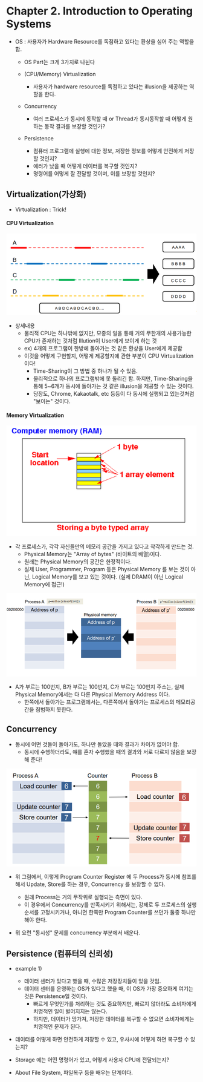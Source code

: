 # Chapter 2. Introduction to Operating Systems

+ OS : 사용자가 Hardware Resource를 독점하고 있다는 환상을 심어 주는 역할을 함. 
  - OS Part는 크게 3가지로 나뉜다
  - (CPU/Memory) Virtualization 
    - 사용자가 hardware resource를 독점하고 있다는 illusion을 제공하는 역할을 한다. 
    
  - Concurrency
    - 여러 프로세스가 동시에 동작할 때 or Thread가 동시동작할 때 어떻게 원하는 동작 결과를 보장할 것인가?
    
  - Persistence 
    - 컴퓨터 프로그램에 실행에 대한 정보, 저장한 정보를 어떻게 안전하게 저장할 것인지?
    - 에러가 났을 때 어떻게 데이터를 복구할 것인지?
    - 명령어를 어떻게 잘 전달할 것이며, 이를 보장할 것인지?
      
## Virtualization(가상화)

+ Virtualization : Trick!

#### CPU Virtualization 

<img src="image/Ch2_2.png"/>

+ 상세내용
  - 물리적 CPU는 하나밖에 없지만, 모종의 일을 통해 거의 무한개의 사용가능한 CPU가 존재하는 것처럼 Illution이 User에게 보이게 하는 것
  - ex) 4개의 프로그램이 한방에 돌아가는 것 같은 환상을 User에게 제공함
  - 이것을 어떻게 구현할지, 어떻게 제공할지에 관한 부분이 CPU Virtualization이다!
    - Time-Sharing이 그 방법 중 하나가 될 수 있음. 
    - 물리적으로 하나의 프로그램밖에 못 돌리긴 함. 하지만, Time-Sharing을 통해 5~6개가 동시에 돌아가는 것 같은 illusion을 제공할 수 있는 것이다. 
    - 당장도, Chrome, Kakaotalk, etc 등등이 다 동시에 실행되고 있는것처럼 "보이는" 것이다. 


#### Memory Virtualization

<img src="image/Ch2_1.png"/>

+ 각 프로세스가, 각각 자신들만의 메모리 공간을 가지고 있다고 착각하게 만드는 것. 
  - Physical Memory는 "Array of bytes" (바이트의 배열)이다.
  - 원래는 Physical Memory의 공간은 한정적이다. 
  - 실제 User, Programmer, Program 등은 Physical Memory 를 보는 것이 아닌, Logical Memory를 보고 있는 것이다. (실제 DRAM이 아닌 Logical Memory에 접근!)

<img src="image/Ch2_3.png"/>

+ A가 부르는 100번지, B가 부르는 100번지, C가 부르는 100번지 주소는, 실제 Physical Memory에서는 다 다른 Physical Memory Address 이다.
  - 한쪽에서 돌아가는 프로그램에서는, 다른쪽에서 돌아가는 프로세스의 메모리공간을 침범하지 못한다. 
    
## Concurrency 

+ 동시에 어떤 것들이 돌아가도, 하나만 돌았을 때와 결과가 차이가 없어야 함. 
  - 동시에 수행하더라도, 얘를 혼자 수행했을 때의 결과와 서로 다르지 않음을 보장해 준다!

<img src="image/Ch2_4.png"/>

+ 위 그림에서, 이렇게 Program Counter Register 에 두 Process가 동시에 참조를 해서 Update, Store를 하는 경우, Concurrency 를 보장할 수 없다. 
  - 원래 Process는 거의 무작위로 실행되는 측면이 있다. 
  - 이 경우에서 Concurrency를 만족시키기 위해서는, 강제로 두 프로세스의 실행 순서를 고정시키거나, 아니면 한쪽만 Program Counter를 쓰던가 둘중 하나만 해야 한다. 

+ 뭐 요런 "동시성" 문제를 concurrency 부분에서 배운다. 

## Persistence (컴퓨터의 신뢰성)

+ example 1)
  - 데이터 센터가 있다고 했을 때, 수많은 저장장치들이 있을 것임. 
  - 데이터 센터를 운영하는 OS가 있다고 했을 때, 이 OS가 가장 중요하게 여기는 것은 Persistence일 것이다. 
    - 빠르게 무엇인가를 처리하는 것도 중요하지만, 빠르지 않더라도 소비자에게 치명적인 일이 벌어지지는 않는다.
    - 하지만, 데이터가 망가져, 저장한 데이터를 복구할 수 없으면 소비자에게는 치명적인 문제가 된다. 
  
+ 데이터를 어떻게 하면 안전하게 저장할 수 있고, 유사시에 어떻게 하면 복구할 수 있는지? 
+ Storage 에는 어떤 명령어가 있고, 어떻게 사용자 CPU에 전달되는지?

+ About File System, 파일복구 등을 배우는 단계이다. 
